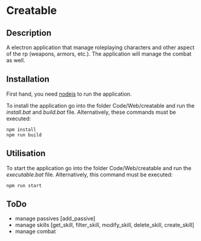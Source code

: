 # Creatable

## Description

A electron application that manage roleplaying characters and other aspect of the rp (weapons, armors, etc.). The application will manage the combat as well.

## Installation

First hand, you need [nodejs](https://nodejs.org/en) to run the application.

To install the application go into the folder Code/Web/creatable and run the *install.bat* and *build.bat* file. Alternatively, these commands must be executed:

```shell
npm install
npm run build
```

## Utilisation

To start the application go into the folder Code/Web/creatable and run the *executable.bat* file. Alternatively, this command must be executed:

```shell
npm run start
```

## ToDo

* manage passives [add_passive]
* manage skills [get_skill, filter_skill, modify_skill, delete_skill, create_skill]
* manage combat
